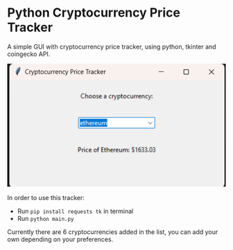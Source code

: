 # Python Cryptocurrency Price Tracker
A simple GUI with cryptocurrency price tracker, using python, tkinter and coingecko API.
<div>
  <img src="./Screenshot 2023-10-08 204634.png" alt="Working Screenshot" width="600"/>
</div>

In order to use this tracker:
- Run ```pip install requests tk``` in terminal
- Run ```python main.py```

Currently there are 6 cryptocurrencies added in the list, you can add your own depending on your preferences.
